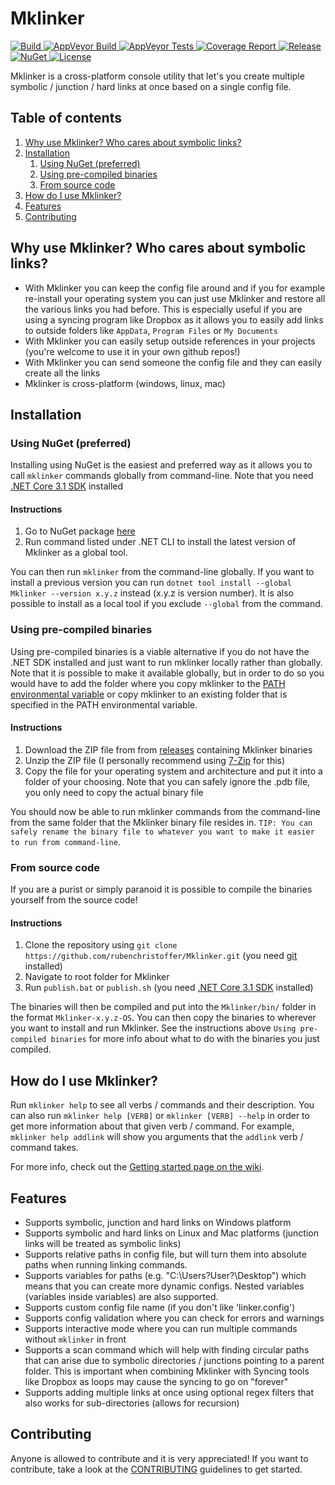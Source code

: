 # Mklinker
<p align="left">
	<a href="https://travis-ci.com/rubenchristoffer/Mklinker">
		<img src="https://travis-ci.com/rubenchristoffer/Mklinker.svg?branch=master" alt="Build" />
	</a>
	<a href="https://ci.appveyor.com/project/rubenchristoffer/Mklinker">
		<img src="https://ci.appveyor.com/api/projects/status/dc9ohkt96solg9cj?svg=true" alt="AppVeyor Build" />
	</a>
	<a href="https://ci.appveyor.com/project/rubenchristoffer/Mklinker/build/tests">
		<img src="https://img.shields.io/appveyor/tests/rubenchristoffer/Mklinker.svg" alt="AppVeyor Tests">
	</a>
	<a href="https://rubenchristoffer.github.io/Mklinker/CoverageReport/">
		<img src="https://img.shields.io/badge/coverage_report-generated-green.svg?style=flat" alt="Coverage Report" />
	</a>
	<a href="../../releases/latest">
		<img src="https://img.shields.io/github/v/release/rubenchristoffer/Mklinker.svg?style=flat" alt="Release" />
	</a>
	<a href="https://www.nuget.org/packages/Mklinker/">
		<img src="https://img.shields.io/nuget/v/Mklinker.svg?style=flat" alt="NuGet" />
	</a>
	<a href="../../blob/master/LICENSE">
		<img src="https://img.shields.io/github/license/rubenchristoffer/Mklinker.svg?style=flat" alt="License" />
	</a>
</p>

Mklinker is a cross-platform console utility that let's you create multiple symbolic / junction / hard links at once based on a single config file. 

## Table of contents
1. [Why use Mklinker? Who cares about symbolic links?](#introduction)
1. [Installation](#installation)
    1. [Using NuGet (preferred)](#nuget)
    1. [Using pre-compiled binaries](#precompiled)
    1. [From source code](#source)
1. [How do I use Mklinker?](#howto)
1. [Features](#features)
1. [Contributing](#contributing)

## Why use Mklinker? Who cares about symbolic links? <a name="introduction"></a>
- With Mklinker you can keep the config file around and if you for example re-install your operating system you can just use Mklinker and restore all the various links you had before. This is especially useful if you are using a syncing program like Dropbox as it allows you to easily add links to outside folders like `AppData`, `Program Files` or `My Documents`
- With Mklinker you can easily setup outside references in your projects (you're welcome to use it in your own github repos!)
- With Mklinker you can send someone the config file and they can easily create all the links 
- Mklinker is cross-platform (windows, linux, mac)

## Installation <a name="installation"></a>
### Using NuGet (preferred) <a name="nuget"></a>
Installing using NuGet is the easiest and preferred way as it allows you to call `mklinker` commands globally from command-line. Note that you need <a href="https://dotnet.microsoft.com/download/dotnet-core/3.1">.NET Core 3.1 SDK</a> installed

#### Instructions
1.  Go to NuGet package <a href="https://www.nuget.org/packages/Mklinker/">here</a>
1.  Run command listed under .NET CLI to install the latest version of Mklinker as a global tool.

You can then run `mklinker` from the command-line globally.
If you want to install a previous version you can run `dotnet tool install --global Mklinker --version x.y.z` instead (x.y.z is version number).
It is also possible to install as a local tool if you exclude `--global` from the command.

### Using pre-compiled binaries <a name="precompiled"></a>
Using pre-compiled binaries is a viable alternative if you do not have the .NET SDK installed and just want to run mklinker locally rather than globally. Note that it *is* possible to make it available globally, but in order to do so you would have to add the folder where you copy mklinker to the <a href="https://en.wikipedia.org/wiki/PATH_(variable)">PATH environmental variable</a> or copy mklinker to an existing folder that is specified in the PATH environmental variable.

#### Instructions
1.  Download the ZIP file from from <a href="../../releases/">releases</a> containing Mklinker binaries
1.  Unzip the ZIP file (I personally recommend using <a href="https://7-zip.org/">7-Zip</a> for this)
1.  Copy the file for your operating system and architecture and put it into a folder of your choosing. Note that you can safely ignore the .pdb file, you only need to copy the actual binary file

You should now be able to run mklinker commands from the command-line from the same folder that the Mklinker binary file resides in. `TIP: You can safely rename the binary file to whatever you want to make it easier to run from command-line`.

### From source code <a name="source"></a>
If you are a purist or simply paranoid it is possible to compile the binaries yourself from the source code!

#### Instructions
1.  Clone the repository using `git clone https://github.com/rubenchristoffer/Mklinker.git` (you need <a href="https://git-scm.com/">git</a> installed)
1.  Navigate to root folder for Mklinker
1.  Run `publish.bat` or `publish.sh` (you need <a href="https://dotnet.microsoft.com/download/dotnet-core/3.1">.NET Core 3.1 SDK</a> installed)
 
The binaries will then be compiled and put into the `Mklinker/bin/` folder in the format `Mklinker-x.y.z-OS`. You can then copy the binaries to wherever you want to install and run Mklinker. See the instructions above `Using pre-compiled binaries` for more info about what to do with the binaries you just compiled.

## How do I use Mklinker? <a name="howto"></a>
Run `mklinker help` to see all verbs / commands and their description. You can also run `mklinker help [VERB]` or `mklinker [VERB] --help` in order to get more information about that given verb / command. For example, `mklinker help addlink` will show you arguments that the `addlink` verb / command takes.

For more info, check out the <a href="https://github.com/rubenchristoffer/Mklinker/wiki/Getting-started">Getting started page on the wiki</a>.

## Features <a name="features"></a>
- Supports symbolic, junction and hard links on Windows platform  
- Supports symbolic and hard links on Linux and Mac platforms (junction links will be treated as symbolic links)  
- Supports relative paths in config file, but will turn them into absolute paths when running linking commands.  
- Supports variables for paths (e.g. "C:\Users\?User?\Desktop") which means that you can create more dynamic configs. Nested variables (variables inside variables) are also supported.  
- Supports custom config file name (if you don't like 'linker.config')
- Supports config validation where you can check for errors and warnings
- Supports interactive mode where you can run multiple commands without `mklinker` in front
- Supports a scan command which will help with finding circular paths that can arise due to symbolic directories / junctions pointing to a parent folder. This is important when combining Mklinker with Syncing tools like Dropbox as loops may cause the syncing to go on "forever"
- Supports adding multiple links at once using optional regex filters that also works for sub-directories (allows for recursion)

## Contributing <a name="contributing"></a>
Anyone is allowed to contribute and it is very appreciated! If you want to contribute, take a look at the [CONTRIBUTING](./CONTRIBUTING.md) guidelines to get started.
